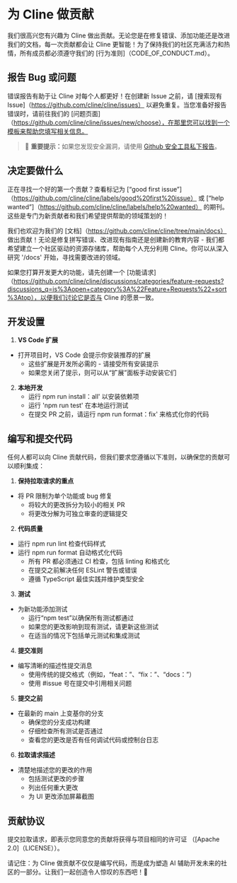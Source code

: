 # 为 Cline 做贡献

我们很高兴您有兴趣为 Cline 做出贡献。无论您是在修复错误、添加功能还是改进我们的文档，每一次贡献都会让 Cline 更智能！为了保持我们的社区充满活力和热情，所有成员都必须遵守我们的 [行为准则]（CODE_OF_CONDUCT.md）。

## 报告 Bug 或问题

错误报告有助于让 Cline 对每个人都更好！在创建新 Issue 之前，请 [搜索现有 Issue]（https://github.com/cline/cline/issues） 以避免重复。当您准备好报告错误时，请前往我们的 [问题页面]（https://github.com/cline/cline/issues/new/choose），在那里您可以找到一个模板来帮助您填写相关信息。

<blockquote class='warning-note'>
     🔐 <b>重要提示：</b>如果您发现安全漏洞，请使用 <a href=“https://github.com/cline/cline/security/advisories/new”>Github 安全工具私下报告</a>。
</blockquote>

## 决定要做什么
正在寻找一个好的第一个贡献？查看标记为 [“good first issue”]（https://github.com/cline/cline/labels/good%20first%20issue） 或 [“help wanted”]（https://github.com/cline/cline/labels/help%20wanted） 的期刊。这些是专门为新贡献者和我们希望提供帮助的领域策划的！

我们也欢迎为我们的 [文档]（https://github.com/cline/cline/tree/main/docs） 做出贡献！无论是修复拼写错误、改进现有指南还是创建新的教育内容 - 我们都希望建立一个社区驱动的资源存储库，帮助每个人充分利用 Cline。你可以从深入研究 '/docs' 开始，寻找需要改进的领域。

如果您打算开发更大的功能，请先创建一个 [功能请求]（https://github.com/cline/cline/discussions/categories/feature-requests?discussions_q=is%3Aopen+category%3A%22Feature+Requests%22+sort%3Atop），以便我们讨论它是否与 Cline 的愿景一致。
## 开发设置

1. **VS Code 扩展**

- 打开项目时，VS Code 会提示你安装推荐的扩展
    - 这些扩展是开发所必需的 - 请接受所有安装提示
    - 如果您关闭了提示，则可以从“扩展”面板手动安装它们

2. **本地开发**
    - 运行 npm run install：all' 以安装依赖项
    - 运行 'npm run test' 在本地运行测试
    - 在提交 PR 之前，请运行 npm run format：fix' 来格式化你的代码

## 编写和提交代码

任何人都可以向 Cline 贡献代码，但我们要求您遵循以下准则，以确保您的贡献可以顺利集成：

1. **保持拉取请求的重点**

- 将 PR 限制为单个功能或 bug 修复
    - 将较大的更改拆分为较小的相关 PR
    - 将更改分解为可独立审查的逻辑提交

2. **代码质量**

- 运行 npm run lint 检查代码样式
- 运行 npm run format 自动格式化代码
    - 所有 PR 都必须通过 CI 检查，包括 linting 和格式化
    - 在提交之前解决任何 ESLint 警告或错误
    - 遵循 TypeScript 最佳实践并维护类型安全

3. **测试**

- 为新功能添加测试
    - 运行“npm test”以确保所有测试都通过
    - 如果您的更改影响到现有测试，请更新这些测试
    - 在适当的情况下包括单元测试和集成测试

4. **提交准则**

- 编写清晰的描述性提交消息
    - 使用传统的提交格式（例如，“feat：”、“fix：”、“docs：”）
    - 使用 #issue 号在提交中引用相关问题

5. **提交之前**

- 在最新的 main 上变基你的分支
    - 确保您的分支成功构建
    - 仔细检查所有测试是否通过
    - 查看您的更改是否有任何调试代码或控制台日志

6. **拉取请求描述**
- 清楚地描述您的更改的作用
    - 包括测试更改的步骤
    - 列出任何重大更改
    - 为 UI 更改添加屏幕截图

## 贡献协议

提交拉取请求，即表示您同意您的贡献将获得与项目相同的许可证 （[Apache 2.0]（LICENSE））。

请记住：为 Cline 做贡献不仅仅是编写代码，而是成为塑造 AI 辅助开发未来的社区的一部分。让我们一起创造令人惊叹的东西吧！🚀
